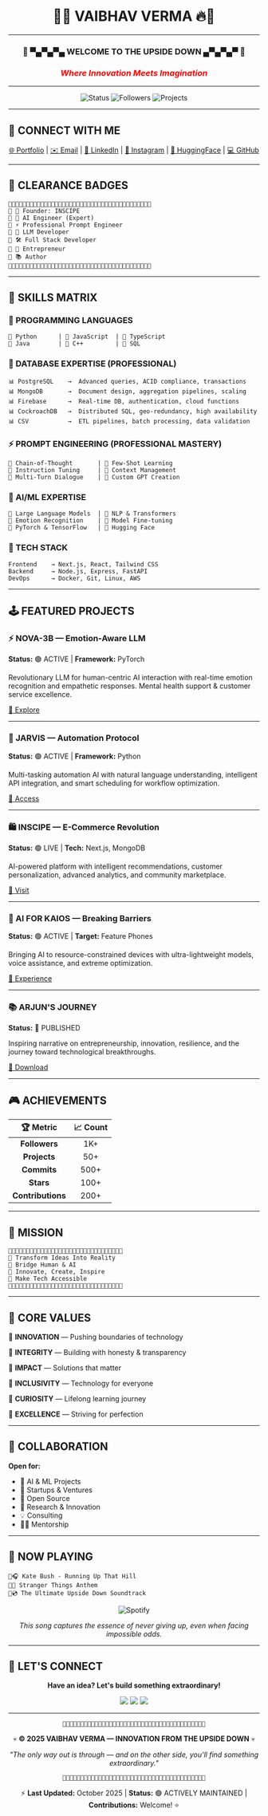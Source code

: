 <div align="center">

# 🔴🔥 VAIBHAV VERMA 🔥🔴

</div>

---

<div align="center">

### 🔴 ▀▄▀▄▀▄ WELCOME TO THE UPSIDE DOWN ▄▀▄▀▄▀ 🔴
### *<span style="color: #ff0000;">Where Innovation Meets Imagination</span>*

</div>

---

<div align="center">

![Status](https://img.shields.io/badge/Status-🔴_ACTIVE-FF0000?style=for-the-badge&logoColor=FFFFFF&labelColor=1a1a1a&cacheSeconds=1)
![Followers](https://img.shields.io/badge/Followers-1K+-FF0000?style=for-the-badge&logoColor=FFFFFF&labelColor=1a1a1a&cacheSeconds=1)
![Projects](https://img.shields.io/badge/Projects-50+-FF0000?style=for-the-badge&logoColor=FFFFFF&labelColor=1a1a1a&cacheSeconds=1)

</div>

---

## 🔗 CONNECT WITH ME

<div align="center">

[🌐 Portfolio](https://vaibhav-verma.netlify.app) | 
[✉️ Email](mailto:v.v.a.i.b.h.a.v.2233@gmail.com) | 
[💼 LinkedIn](https://www.linkedin.com/in/vaibhav-verma-6548802a1/) | 
[📸 Instagram](https://www.instagram.com/vaibhav_verma25_/) | 
[🤗 HuggingFace](https://huggingface.co/VAIBHAV22334455) | 
[💻 GitHub](https://github.com/vaibhav2225)

</div>

---

## 🏅 CLEARANCE BADGES

```
🔴🔴🔴🔴🔴🔴🔴🔴🔴🔴🔴🔴🔴🔴🔴🔴🔴🔴🔴🔴🔴🔴🔴🔴🔴🔴🔴🔴🔴🔴🔴🔴🔴🔴🔴🔴🔴🔴🔴🔴
🔴 👑 Founder: INSCIPE
🔴 🤖 AI Engineer (Expert)
🔴 ⚡ Professional Prompt Engineer
🔴 🧠 LLM Developer
🔴 🛠️ Full Stack Developer
🔴 🚀 Entrepreneur
🔴 📚 Author
🔴🔴🔴🔴🔴🔴🔴🔴🔴🔴🔴🔴🔴🔴🔴🔴🔴🔴🔴🔴🔴🔴🔴🔴🔴🔴🔴🔴🔴🔴🔴🔴🔴🔴🔴🔴🔴🔴🔴🔴
```

---

## 🧠 SKILLS MATRIX

### 🔴 PROGRAMMING LANGUAGES
```
🔵 Python      | 🔵 JavaScript  | 🔵 TypeScript
🔵 Java        | 🔵 C++         | 🔵 SQL
```

### 🔴 DATABASE EXPERTISE (PROFESSIONAL)
```
📊 PostgreSQL    →  Advanced queries, ACID compliance, transactions
📊 MongoDB       →  Document design, aggregation pipelines, scaling
📊 Firebase      →  Real-time DB, authentication, cloud functions
📊 CockroachDB   →  Distributed SQL, geo-redundancy, high availability
📊 CSV           →  ETL pipelines, batch processing, data validation
```

### ⚡ PROMPT ENGINEERING (PROFESSIONAL MASTERY)
```
🎯 Chain-of-Thought       | 🎯 Few-Shot Learning
🎯 Instruction Tuning     | 🎯 Context Management
🎯 Multi-Turn Dialogue    | 🎯 Custom GPT Creation
```

### 🤖 AI/ML EXPERTISE
```
🧠 Large Language Models  | 🧠 NLP & Transformers
🧠 Emotion Recognition    | 🧠 Model Fine-tuning
🧠 PyTorch & TensorFlow   | 🧠 Hugging Face
```

### 🎨 TECH STACK
```
Frontend    → Next.js, React, Tailwind CSS
Backend     → Node.js, Express, FastAPI
DevOps      → Docker, Git, Linux, AWS
```

---

## 🕹️ FEATURED PROJECTS

### ⚡ NOVA-3B — Emotion-Aware LLM
**Status:** 🟢 ACTIVE | **Framework:** PyTorch

Revolutionary LLM for human-centric AI interaction with real-time emotion recognition and empathetic responses. Mental health support & customer service excellence.

[🔗 Explore](https://huggingface.co/VAIBHAV22334455/NOVA-3B)

---

### 🤖 JARVIS — Automation Protocol
**Status:** 🟢 ACTIVE | **Framework:** Python

Multi-tasking automation AI with natural language understanding, intelligent API integration, and smart scheduling for workflow optimization.

[🔗 Access](https://huggingface.co/VAIBHAV22334455/JARVIS)

---

### 🛍️ INSCIPE — E-Commerce Revolution
**Status:** 🟢 LIVE | **Tech:** Next.js, MongoDB

AI-powered platform with intelligent recommendations, customer personalization, advanced analytics, and community marketplace.

[🔗 Visit](https://www.inscipe.shop)

---

### 📱 AI FOR KAIOS — Breaking Barriers
**Status:** 🟢 ACTIVE | **Target:** Feature Phones

Bringing AI to resource-constrained devices with ultra-lightweight models, voice assistance, and extreme optimization.

[🔗 Experience](https://w32.netlify.app)

---

### 📚 ARJUN'S JOURNEY
**Status:** 📖 PUBLISHED

Inspiring narrative on entrepreneurship, innovation, resilience, and the journey toward technological breakthroughs.

[🔗 Download](https://vaibhav-verma.netlify.app/assats/Ebook.pdf)

---

## 🎮 ACHIEVEMENTS

| 🏆 Metric | 📈 Count |
|:---:|:---:|
| **Followers** | 1K+ |
| **Projects** | 50+ |
| **Commits** | 500+ |
| **Stars** | 100+ |
| **Contributions** | 200+ |

---

## 🔮 MISSION

```
🔴🔴🔴🔴🔴🔴🔴🔴🔴🔴🔴🔴🔴🔴🔴🔴🔴🔴🔴🔴🔴🔴🔴🔴🔴🔴🔴🔴🔴🔴🔴🔴
🔴 Transform Ideas Into Reality
🔴 Bridge Human & AI
🔴 Innovate, Create, Inspire
🔴 Make Tech Accessible
🔴🔴🔴🔴🔴🔴🔴🔴🔴🔴🔴🔴🔴🔴🔴🔴🔴🔴🔴🔴🔴🔴🔴🔴🔴🔴🔴🔴🔴🔴🔴🔴
```

---

## 💎 CORE VALUES

🔴 **INNOVATION** — Pushing boundaries of technology

🔴 **INTEGRITY** — Building with honesty & transparency

🔴 **IMPACT** — Solutions that matter

🔴 **INCLUSIVITY** — Technology for everyone

🔴 **CURIOSITY** — Lifelong learning journey

🔴 **EXCELLENCE** — Striving for perfection

---

## 🤝 COLLABORATION

**Open for:**
- 🤖 AI & ML Projects
- 🚀 Startups & Ventures
- 📖 Open Source
- 🔬 Research & Innovation
- 💡 Consulting
- 👨‍🎓 Mentorship

---

## 🎵 NOW PLAYING

```
🔴🎧 Kate Bush - Running Up That Hill
🔴📍 Stranger Things Anthem
🔴💿 The Ultimate Upside Down Soundtrack
```

<div align="center">

![Spotify](https://img.shields.io/badge/🎵_Listen_On_Spotify-1DB954?style=for-the-badge&logo=spotify&logoColor=FFFFFF&labelColor=1a1a1a&cacheSeconds=1)

*This song captures the essence of never giving up, even when facing impossible odds.*

</div>

---

## 💬 LET'S CONNECT

<div align="center">

**Have an idea? Let's build something extraordinary!**

<a href="mailto:v.v.a.i.b.h.a.v.2233@gmail.com"><img src="https://img.shields.io/badge/📧_Get_In_Touch-FF0000?style=for-the-badge&logoColor=FFFFFF&labelColor=1a1a1a&cacheSeconds=1"></a>
<a href="https://vaibhav-verma.netlify.app"><img src="https://img.shields.io/badge/🌐_View_Portfolio-FF0000?style=for-the-badge&logoColor=FFFFFF&labelColor=1a1a1a&cacheSeconds=1"></a>
<a href="https://github.com/vaibhav2225"><img src="https://img.shields.io/badge/💻_View_Projects-000000?style=for-the-badge&logo=github&logoColor=FFFFFF&labelColor=1a1a1a&cacheSeconds=1"></a>

</div>

---

<div align="center">

```
🔴🔴🔴🔴🔴🔴🔴🔴🔴🔴🔴🔴🔴🔴🔴🔴🔴🔴🔴🔴🔴🔴🔴🔴🔴🔴🔴🔴🔴🔴🔴🔴🔴🔴🔴🔴🔴🔴🔴🔴
```

💀 **© 2025 VAIBHAV VERMA — INNOVATION FROM THE UPSIDE DOWN** 💀

*"The only way out is through — and on the other side, you'll find something extraordinary."*

```
🔴🔴🔴🔴🔴🔴🔴🔴🔴🔴🔴🔴🔴🔴🔴🔴🔴🔴🔴🔴🔴🔴🔴🔴🔴🔴🔴🔴🔴🔴🔴🔴🔴🔴🔴🔴🔴🔴🔴🔴
```

⚡ **Last Updated:** October 2025 | **Status:** 🟢 ACTIVELY MAINTAINED | **Contributions:** Welcome! ⭐

</div>
